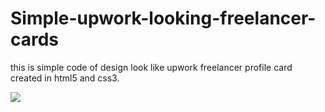 # Simple-upwork-looking-freelancer-cards
this is simple code of design look like upwork freelancer profile card created in html5 and css3.



![](img/upwork_card_like.png)
